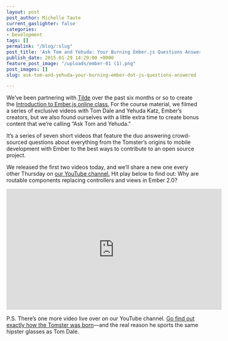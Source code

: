 ```yaml
---
layout: post
post_author: Michelle Taute
current_gaslighter: false
categories:
- Development
tags: []
permalink: "/blog/:slug"
post_title: 'Ask Tom and Yehuda: Your Burning Ember.js Questions Answered'
publish_date: 2015-01-29 14:29:00 +0000
feature_post_image: "/uploads/ember-01 (1).png"
post_images: []
slug: ask-tom-and-yehuda-your-burning-ember-dot-js-questions-answered

---
```

We’ve been partnering with [Tilde](http://www.tilde.io/) over the past six months or so to create the [Introduction to Ember.js online class.]( https://teamgaslight.com/training/courses/14-introduction-to-ember-js) For the course material, we filmed a series of exclusive videos with Tom Dale and Yehuda Katz, Ember’s creators, but we also found ourselves with a little extra time to create bonus content that we’re calling “Ask Tom and Yehuda.”
 
It’s a series of seven short videos that feature the duo answering crowd-sourced questions about everything from the Tomster’s origins to mobile development with Ember to the best ways to contribute to an open source project. 
 
We released the first two videos today, and we’ll share a new one every other Thursday on [our YouTube channel.](https://www.youtube.com/channel/UCC36CM_uLqhoKEqSy2mjqFQ) Hit play below to find out: Why are routable components replacing controllers and views in Ember 2.0?
 
<iframe width="560" height="315" src="https://www.youtube.com/embed/QgycDZjOnIg?list=PL2CDtLMcqrFnop-MlikNgcKzhXdSxeD61" frameborder="0" allowfullscreen></iframe>
 
P.S. There’s one more video live over on our YouTube channel. [Go find out exactly how the Tomster was born](https://www.youtube.com/watch?v=mPRsFVqyQ1U&list=PL2CDtLMcqrFnop-MlikNgcKzhXdSxeD61&index=2)—and the real reason he sports the same hipster glasses as Tom Dale.

